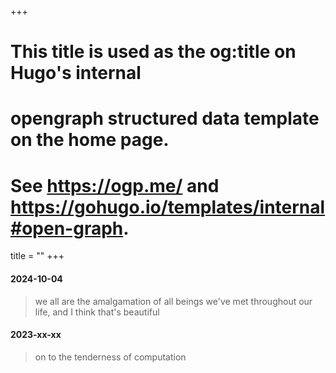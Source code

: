 +++
# This title is used as the og:title on Hugo's internal
# opengraph structured data template on the home page.
# See https://ogp.me/ and https://gohugo.io/templates/internal#open-graph.
title = ""
+++

#### 2024-10-04

> we all are the amalgamation of all beings we've met throughout our life, and I think that's beautiful

#### 2023-xx-xx

> on to the tenderness of computation
